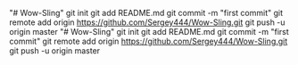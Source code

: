 "# Wow-Sling"  git init git add README.md git commit -m "first commit" git remote add origin https://github.com/Sergey444/Wow-Sling.git git push -u origin master
"# Wow-Sling"  git init git add README.md git commit -m "first commit" git remote add origin https://github.com/Sergey444/Wow-Sling.git git push -u origin master
